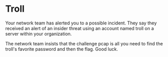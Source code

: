 Troll
=====

Your network team has alerted you to a possible incident.
They say they received an alert of an insider threat using an account named troll on a server within your organization.

The network team insists that the challenge pcap is all you need to find the troll's favorite password and then the flag. Good luck.
